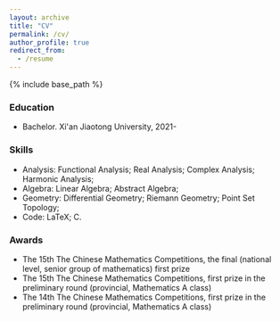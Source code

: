 ```yaml
---
layout: archive
title: "CV"
permalink: /cv/
author_profile: true
redirect_from:
  - /resume
---
```


{% include base_path %}

### Education

* Bachelor. Xi'an Jiaotong University, 2021-

### Skills

* Analysis: Functional Analysis; Real Analysis; Complex Analysis; Harmonic Analysis;
* Algebra: Linear Algebra; Abstract Algebra;
* Geometry: Differential Geometry; Riemann Geometry; Point Set Topology;
* Code: LaTeX; C.

### Awards


* The 15th The Chinese Mathematics Competitions, the final (national level, senior group of mathematics) first prize
* The 15th The Chinese Mathematics Competitions, first prize in the preliminary round (provincial, Mathematics A class)
* The 14th The Chinese Mathematics Competitions, first prize in the preliminary round (provincial, Mathematics A class)
